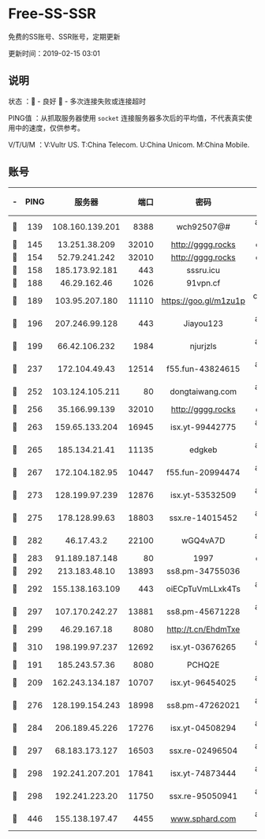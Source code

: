 # Free-SS-SSR

免费的SS账号、SSR账号，定期更新

更新时间：2019-02-15 03:01

## 说明

状态     ：🙂 - 良好 🙁 - 多次连接失败或连接超时

PING值   ：从抓取服务器使用 `socket` 连接服务器多次后的平均值，不代表真实使用中的速度，仅供参考。

V/T/U/M  ：V:Vultr US. T:China Telecom. U:China Unicom. M:China Mobile.

## 账号

|-|PING|服务器|端口|密码|加密方式|区域|V/T/U/M|
|:----:|:----:|:-----:|-----:|:----:|:----:|:----:|:----:|
|🙂|139|108.160.139.201|8388|wch92507@#|aes-256-cfb|JP|10↑/10↑/10↑/10↑|
|🙂|145|13.251.38.209|32010|http://gggg.rocks|chacha20|SG|10↑/10↑/10↑/10↑|
|🙂|154|52.79.241.242|32010|http://gggg.rocks|chacha20|KR|10↑/9↑/9↑/9↑|
|🙂|158|185.173.92.181|443|sssru.icu|rc4-md5|RU|10↑/10↑/10↑/10↑|
|🙂|188|46.29.162.46|1026|91vpn.cf|rc4-md5|RU|10↑/10↑/10↑/10↑|
|🙂|189|103.95.207.180|11110|https://goo.gl/m1zu1p|chacha20-ietf|US|10↑/10↑/10↑/10↑|
|🙂|196|207.246.99.128|443|Jiayou123|aes-256-cfb|US|10↑/10↑/10↑/10↑|
|🙂|199|66.42.106.232|1984|njurjzls|aes-256-cfb|US|10↑/10↑/10↑/10↑|
|🙂|237|172.104.49.43|12514|f55.fun-43824615|aes-256-cfb|SG|10↑/10↑/10↑/10↑|
|🙂|252|103.124.105.211|80|dongtaiwang.com|aes-256-cfb|US|10↑/10↑/10↑/10↑|
|🙂|256|35.166.99.139|32010|http://gggg.rocks|chacha20|US|10↑/10↑/10↑/10↑|
|🙂|263|159.65.133.204|16945|isx.yt-99442775|aes-256-cfb|SG|10↑/10↑/10↑/10↑|
|🙂|265|185.134.21.41|11135|edgkeb|aes-256-cfb|GB|10↑/10↑/10↑/10↑|
|🙂|267|172.104.182.95|10447|f55.fun-20994474|aes-256-cfb|SG|10↑/10↑/10↑/10↑|
|🙂|273|128.199.97.239|12876|isx.yt-53532509|aes-256-cfb|SG|10↑/10↑/10↑/10↑|
|🙂|275|178.128.99.63|18803|ssx.re-14015452|aes-256-cfb|SG|10↑/10↑/10↑/10↑|
|🙂|282|46.17.43.2|22100|wGQ4vA7D|aes-256-gcm|RU|8↑/10↑/10↑/10↑|
|🙂|283|91.189.187.148|80|1997|chacha20|US|10↑/10↑/10↑/10↑|
|🙂|292|213.183.48.10|13893|ss8.pm-34755036|rc4-md5|RU|10↑/10↑/10↑/10↑|
|🙂|292|155.138.163.109|443|oiECpTuVmLLxk4Ts|aes-256-cfb|US|9↑/10↑/10↑/10↑|
|🙂|297|107.170.242.27|13881|ss8.pm-45671228|aes-256-cfb|US|10↑/10↑/10↑/10↑|
|🙂|299|46.29.167.18|8080|http://t.cn/EhdmTxe|rc4-md5|RU|10↑/10↑/10↑/10↑|
|🙂|310|198.199.97.237|12692|isx.yt-03676265|aes-256-cfb|US|10↑/10↑/10↑/10↑|
|🙂|191|185.243.57.36|8080|PCHQ2E|rc4-md5|US|10↑/10↑/10↑/10↑|
|🙂|209|162.243.134.187|10707|isx.yt-96454025|aes-256-cfb|US|10↑/10↑/10↑/10↑|
|🙂|276|128.199.154.243|18998|ss8.pm-47262021|aes-256-cfb|SG|10↑/10↑/10↑/10↑|
|🙂|284|206.189.45.226|17276|isx.yt-04508294|aes-256-cfb|SG|10↑/10↑/10↑/10↑|
|🙂|297|68.183.173.127|16503|ssx.re-02496504|aes-256-cfb|US|10↑/10↑/10↑/10↑|
|🙁|298|192.241.207.201|17841|isx.yt-74873444|aes-256-cfb|US|10↑/10↑/10↑/10↑|
|🙁|298|192.241.223.20|11750|ssx.re-95050941|aes-256-cfb|US|10↑/10↑/10↑/10↑|
|🙁|446|155.138.197.47|4455|www.sphard.com|aes-256-cfb|US|10↑/10↑/10↑/10↑|
